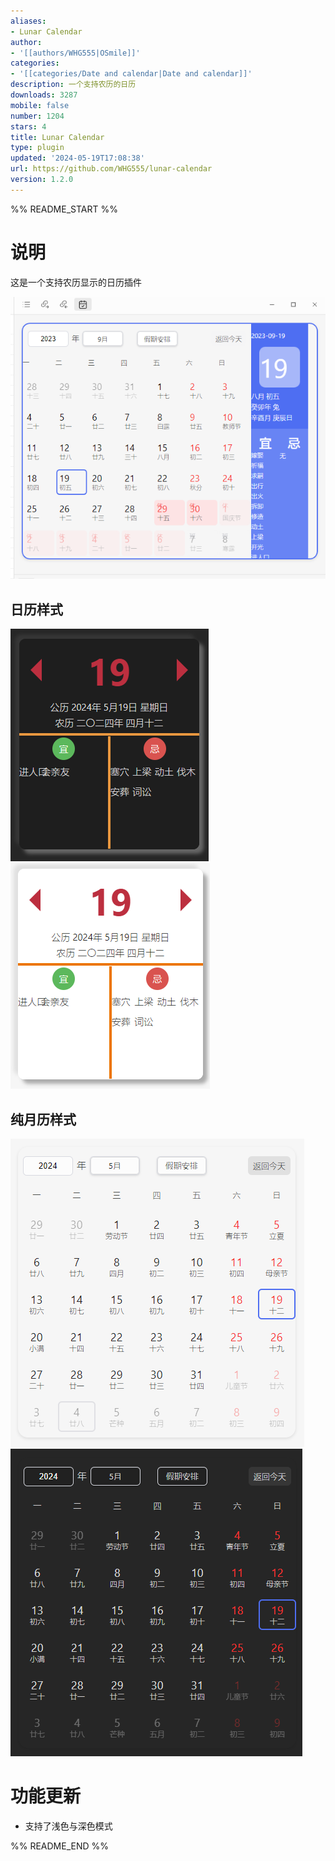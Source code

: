 ```yaml
---
aliases:
- Lunar Calendar
author:
- '[[authors/WHG555|OSmile]]'
categories:
- '[[categories/Date and calendar|Date and calendar]]'
description: 一个支持农历的日历
downloads: 3287
mobile: false
number: 1204
stars: 4
title: Lunar Calendar
type: plugin
updated: '2024-05-19T17:08:38'
url: https://github.com/WHG555/lunar-calendar
version: 1.2.0
---
```


%% README_START %%

# 说明
这是一个支持农历显示的日历插件

![](https://raw.githubusercontent.com/WHG555/lunar-calendar/HEAD/screenshot.png)

## 日历样式
![](https://raw.githubusercontent.com/WHG555/lunar-calendar/HEAD/calendar-day.png) ![](https://raw.githubusercontent.com/WHG555/lunar-calendar/HEAD/calendar-day-night.png)
## 纯月历样式
![](https://raw.githubusercontent.com/WHG555/lunar-calendar/HEAD/calendar-lunar.png) ![](https://raw.githubusercontent.com/WHG555/lunar-calendar/HEAD/calendar-lunar-night.png)

# 功能更新
- 支持了浅色与深色模式


%% README_END %%